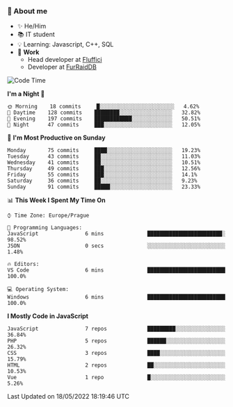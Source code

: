 ### 👋 About me

- ✨ He/Him
- 📚 IT student
- 💡 Learning: Javascript, C++, SQL
- 🔨 **Work**
  - Head developer at [Fluffici](https://fluffici.eu)
  - Developer at [FurRaidDB](https://furraiddb.xyz)

<!--START_SECTION:waka-->
![Code Time](http://img.shields.io/badge/Code%20Time-0%20secs-blue)

**I'm a Night 🦉** 

```text
🌞 Morning    18 commits     █░░░░░░░░░░░░░░░░░░░░░░░░   4.62% 
🌆 Daytime    128 commits    ████████░░░░░░░░░░░░░░░░░   32.82% 
🌃 Evening    197 commits    ████████████░░░░░░░░░░░░░   50.51% 
🌙 Night      47 commits     ███░░░░░░░░░░░░░░░░░░░░░░   12.05%

```
📅 **I'm Most Productive on Sunday** 

```text
Monday       75 commits     ████░░░░░░░░░░░░░░░░░░░░░   19.23% 
Tuesday      43 commits     ██░░░░░░░░░░░░░░░░░░░░░░░   11.03% 
Wednesday    41 commits     ██░░░░░░░░░░░░░░░░░░░░░░░   10.51% 
Thursday     49 commits     ███░░░░░░░░░░░░░░░░░░░░░░   12.56% 
Friday       55 commits     ███░░░░░░░░░░░░░░░░░░░░░░   14.1% 
Saturday     36 commits     ██░░░░░░░░░░░░░░░░░░░░░░░   9.23% 
Sunday       91 commits     █████░░░░░░░░░░░░░░░░░░░░   23.33%

```


📊 **This Week I Spent My Time On** 

```text
⌚︎ Time Zone: Europe/Prague

💬 Programming Languages: 
JavaScript               6 mins              ████████████████████████░   98.52% 
JSON                     0 secs              ░░░░░░░░░░░░░░░░░░░░░░░░░   1.48%

🔥 Editors: 
VS Code                  6 mins              █████████████████████████   100.0%

💻 Operating System: 
Windows                  6 mins              █████████████████████████   100.0%

```

**I Mostly Code in JavaScript** 

```text
JavaScript               7 repos             █████████░░░░░░░░░░░░░░░░   36.84% 
PHP                      5 repos             ██████░░░░░░░░░░░░░░░░░░░   26.32% 
CSS                      3 repos             ████░░░░░░░░░░░░░░░░░░░░░   15.79% 
HTML                     2 repos             ██░░░░░░░░░░░░░░░░░░░░░░░   10.53% 
Vue                      1 repo              █░░░░░░░░░░░░░░░░░░░░░░░░   5.26%

```



 Last Updated on 18/05/2022 18:19:46 UTC
<!--END_SECTION:waka-->

<!--
**Nanoslav/Nanoslav** is a ✨ _special_ ✨ repository because its `README.md` (this file) appears on your GitHub profile.

Here are some ideas to get you started:

- 🔭 I’m currently working on ...
- 🌱 I’m currently learning ...
- 👯 I’m looking to collaborate on ...
- 🤔 I’m looking for help with ...
- 💬 Ask me about ...
- 📫 How to reach me: ...
- 😄 Pronouns: ...
- ⚡ Fun fact: ...
-->
